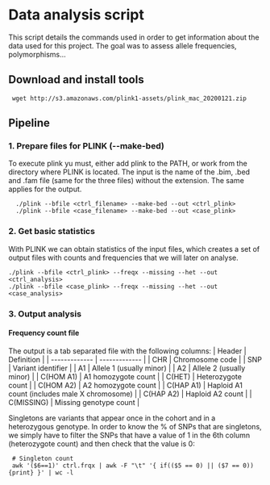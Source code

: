 # Data analysis script

This script details the commands used in order to get information about the data used for this project. The goal was to assess allele frequencies, polymorphisms...

## Download and install tools
     wget http://s3.amazonaws.com/plink1-assets/plink_mac_20200121.zip
  
  
 ## Pipeline 
 
 ### 1. Prepare files for PLINK (--make-bed)
 To execute plink yu must, either add plink to the PATH, or work from the directory where PLINK is located. The input is the name of the .bim, .bed and .fam file (same for the three files) without the extension. The same applies for the output.
 
      ./plink --bfile <ctrl_filename> --make-bed --out <ctrl_plink>
      ./plink --bfile <case_filename> --make-bed --out <case_plink>
      
      
### 2. Get basic statistics
With PLINK we can obtain statistics of the input files, which creates a set of output files with counts and frequencies that we will later on analyse.

    ./plink --bfile <ctrl_plink> --freqx --missing --het --out <ctrl_analysis>
    ./plink --bfile <case_plink> --freqx --missing --het --out <case_analysis>

### 3. Output analysis
#### Frequency count file
The output is a tab separated file with the following columns:
| Header | Definition |
| ------------- | ------------- |
| CHR  | Chromosome code  |
| SNP  | Variant identifier  |
| A1  | Allele 1 (usually minor)  |
| A2  | Allele 2 (usually minor)  |
| C(HOM A1)  | A1 homozygote count  |
| C(HET)  | Heterozygote count  |
| C(HOM A2)  | A2 homozygote count  |
| C(HAP A1)  | Haploid A1 count (includes male X chromosome)  |
| C(HAP A2)  | Haploid A2 count  |
| C(MISSING)  | Missing genotype count |

Singletons are variants that appear once in the cohort and in a heterozygous genotype. In order to know the % of SNPs that are singletons, we simply have to filter the SNPs that have a value of 1 in the 6th column (heterozygote count) and then check that the value is 0:
     
     # Singleton count
     awk '($6==1)' ctrl.frqx | awk -F "\t" '{ if(($5 == 0) || ($7 == 0)) {print} }' | wc -l
     
